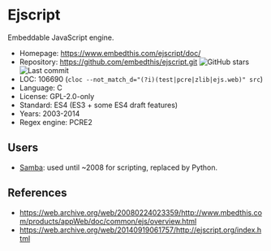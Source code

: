# Ejscript

Embeddable JavaScript engine.

* Homepage:     https://www.embedthis.com/ejscript/doc/
* Repository:   https://github.com/embedthis/ejscript.git <img src="https://img.shields.io/github/stars/embedthis/ejscript?label=&style=flat-square" alt="GitHub stars" title="GitHub stars"><img src="https://img.shields.io/github/last-commit/embedthis/ejscript?label=&style=flat-square" alt="Last commit" title="Last commit">
* LOC:          106690 (`cloc --not_match_d="(?i)(test|pcre|zlib|ejs.web)" src`)
* Language:     C
* License:      GPL-2.0-only
* Standard:     ES4 (ES3 + some ES4 draft features)
* Years:        2003-2014
* Regex engine: PCRE2

## Users

* [Samba](https://www.samba.org/~jelmer/samba4-status-xp08.pdf): used until ~2008 for scripting, replaced by Python.

## References

* https://web.archive.org/web/20080224023359/http://www.mbedthis.com/products/appWeb/doc/common/ejs/overview.html
* https://web.archive.org/web/20140919061757/http://ejscript.org/index.html
